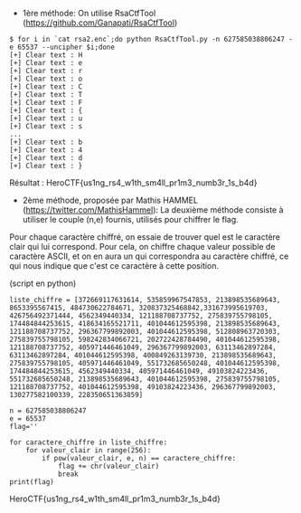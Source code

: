 - 1ère méthode:
On utilise RsaCtfTool (https://github.com/Ganapati/RsaCtfTool)

```
$ for i in `cat rsa2.enc`;do python RsaCtfTool.py -n 627585038806247 -e 65537 --uncipher $i;done
[+] Clear text : H
[+] Clear text : e
[+] Clear text : r
[+] Clear text : o
[+] Clear text : C
[+] Clear text : T
[+] Clear text : F
[+] Clear text : {
[+] Clear text : u
[+] Clear text : s
...
[+] Clear text : b
[+] Clear text : 4
[+] Clear text : d
[+] Clear text : }
```
Résultat : HeroCTF{us1ng_rs4_w1th_sm4ll_pr1m3_numb3r_1s_b4d}


- 2ème méthode, proposée par Mathis HAMMEL (https://twitter.com/MathisHammel):
La deuxième méthode consiste à utiliser le couple (n,e) fournis, utilisés pour chiffrer le flag.

Pour chaque caractère chiffré, on essaie de trouver quel est le caractère clair qui lui correspond.
Pour cela, on chiffre chaque valeur possible de caractère ASCII, et on en aura un qui correspondra au caractère chiffré,
ce qui nous indique que c'est ce caractère à cette position.

(script en python)
```
liste_chiffre = [372669117631614, 535859967547853, 213898535689643, 8653395567415, 484730622784671, 320837325468842,331673995619703, 426756492371444, 4562349440334, 121188708737752, 275839755798105, 174484844253615, 418634165521711, 401044612595398, 213898535689643, 121188708737752, 296367799892003, 401044612595398, 512808963720303, 275839755798105, 598242834066721, 202722428784490, 401044612595398, 121188708737752, 405971446461049, 296367799892003, 63113462897284, 63113462897284, 401044612595398, 400849263139730, 213898535689643, 275839755798105, 405971446461049, 551732685650248, 401044612595398, 174484844253615, 4562349440334, 405971446461049, 49103824223436, 551732685650248, 213898535689643, 401044612595398, 275839755798105, 121188708737752, 401044612595398, 49103824223436, 296367799892003, 130277582100339, 228350651363859]

n = 627585038806247
e = 65537
flag=''

for caractere_chiffre in liste_chiffre:
    for valeur_clair in range(256):
        if pow(valeur_clair, e, n) == caractere_chiffre:
            flag += chr(valeur_clair)
            break
print(flag)
```
HeroCTF{us1ng_rs4_w1th_sm4ll_pr1m3_numb3r_1s_b4d}
